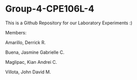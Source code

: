 # Group-4-CPE106L-4
This is a Github Repository for our Laboratory Experiments :)

Members:

Amarillo, Derrick R.

Buena, Jasmine Gabrielle C.

Maglipac, Kian Andrei C.

Villota, John David M.




